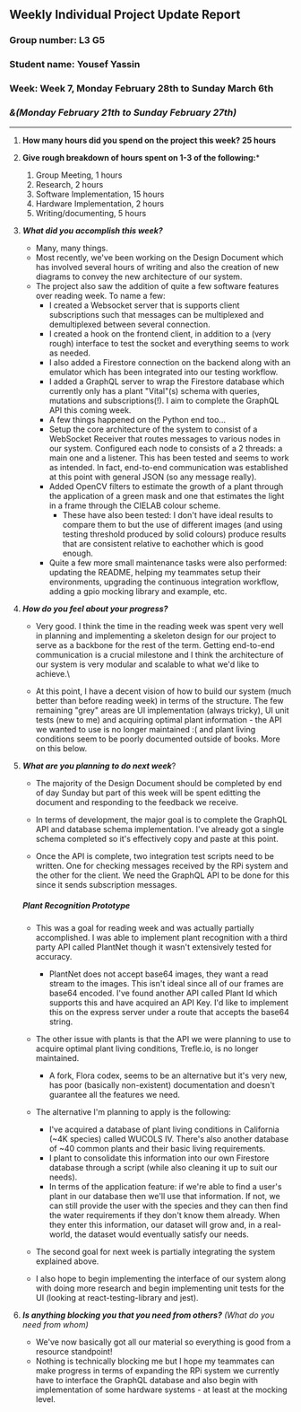 ## Weekly Individual Project Update Report
### Group number: L3 **G5**
### Student name: Yousef Yassin
### Week: Week 7, Monday February 28th to Sunday March 6th
### *&(Monday February 21th to Sunday February 27th)*
___
1. **How many hours did you spend on the project this week? 25 hours**

2. **Give rough breakdown of hours spent on 1-3 of the following:***
   1. Group Meeting, 1 hours
   2. Research, 2 hours
   3. Software Implementation, 15 hours
   4. Hardware Implementation, 2 hours
   5. Writing/documenting, 5 hours
   
3. ***What did you accomplish this week?***
     - Many, many things. 
     - Most recently, we've been working on the Design Document which has involved several hours of writing and also the creation of new diagrams to convey the new architecture of our system.
     - The project also saw the addition of quite a few software features over reading week. To name a few:
       - I created a Websocket server that is supports client subscriptions such that messages can be multiplexed and demultiplexed between several connection.
       - I created a hook on the frontend client, in addition to a (very rough) interface to test the socket and everything seems to work as needed.
       - I also added a Firestore connection on the backend along with an emulator which has been integrated into our testing workflow.
       - I added a GraphQL server to wrap the Firestore database which currently only has a plant "Vital"(s) schema with queries, mutations and subscriptions(!). I aim to complete the GraphQL API this coming week.
       - A few things happened on the Python end too...
       - Setup the core architecture of the system to consist of a WebSocket Receiver that routes messages to various nodes in our system. Configured each node to consists of a 2 threads: a main one and a listener. This has been tested and seems to work as intended. In fact, end-to-end communication was established at this point with general JSON (so any message really).
       - Added OpenCV filters to estimate the growth of a plant through the application of a green mask and one that estimates the light in a frame through the CIELAB colour scheme.
         - These have also been tested: I don't have ideal results to compare them to but the use of different images (and using testing threshold produced by solid colours) produce results that are consistent relative to eachother which is good enough.
       - Quite a few more small maintenance tasks were also performed: updating the README, helping my teammates setup their environments, upgrading the continuous integration workflow, adding a gpio mocking library and example, etc. 

4. ***How do you feel about your progress?*** 
     - Very good. I think the time in the reading week was spent very well in planning and implementing a skeleton design for our project to serve as a backbone for the rest of the term. Getting end-to-end communication is a crucial milestone and I think the architecture of our system is very modular and scalable to what we'd like to achieve.\\

     - At this point, I have a decent vision of how to build our system (much better than before reading week) in terms of the structure. The few remaining "grey" areas are UI implementation (always tricky), UI unit tests (new to me) and acquiring optimal plant information - the API we wanted to use is no longer maintained :( and plant living conditions seem to be poorly documented outside of books. More on this below.
  
5. ***What are you planning to do next week***? 
     - The majority of the Design Document should be completed by end of day Sunday but part of this week will be spent editting the document and responding to the feedback we receive.


     - In terms of development, the major goal is to complete the GraphQL API and database schema implementation. I've already got a single schema completed so it's effectively copy and paste at this point.
     - Once the API is complete, two integration test scripts need to be written. One for checking messages received by the RPi system and the other for the client. We need the GraphQL API to be done for this since it sends subscription messages.


     ##### Plant Recognition Prototype
     - This was a goal for reading week and was actually partially accomplished. I was able to implement plant recognition with a third party API called PlantNet though it wasn't extensively tested for accuracy.
       - PlantNet does not accept base64 images, they want a read stream to the images. This isn't ideal since all of our frames are base64 encoded. I've found another API called Plant Id which supports this and have acquired an API Key. I'd like to implement this on the express server under a route that accepts the base64 string.
     - The other issue with plants is that the API we were planning to use to acquire optimal plant living conditions, Trefle.io, is no longer maintained.
       - A fork, Flora codex, seems to be an alternative but it's very new, has poor (basically non-existent) documentation and doesn't guarantee all the features we need.

     - The alternative I'm planning to apply is the following:
       - I've acquired a database of plant living conditions in California (~4K species) called WUCOLS IV. There's also another database of ~40 common plants and their basic living requirements.
       - I plant to consolidate this information into our own Firestore database through a script (while also cleaning it up to suit our needs).
       - In terms of the application feature: if we're able to find a user's plant in our database then we'll use that information. If not, we can still provide the user with the species and they can then find the water requirements if they don't know them already. When they enter this information, our dataset will grow and, in a real-world, the dataset would eventually satisfy our needs.

     - The second goal for next week is partially integrating the system explained above.
     - I also hope to begin implementing the interface of our system along with doing more research and begin implementing unit tests for the UI (looking at react-testing-library and jest). 
  
6. ***Is anything blocking you that you need from others?*** _(What do you need from whom)_
     - We've now basically got all our material so everything is good from a resource standpoint!
     - Nothing is technically blocking me but I hope my teammates can make progress in terms of expanding the RPi system we currently have to interface the GraphQL database and also begin with implementation of some hardware systems - at least at the mocking level.